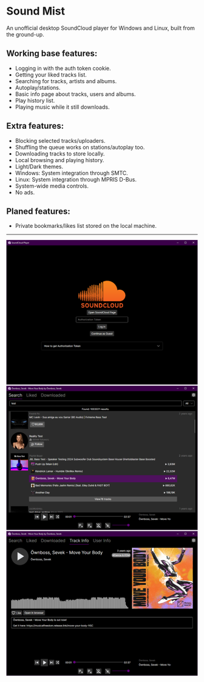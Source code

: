 # Sound Mist
An unofficial desktop SoundCloud player for Windows and Linux, built from the ground-up.

## Working base features:
- Logging in with the auth token cookie.
- Getting your liked tracks list.
- Searching for tracks, artists and albums.
- Autoplay/stations.
- Basic info page about tracks, users and albums.
- Play history list.
- Playing music while it still downloads.

## Extra features:
- Blocking selected tracks/uploaders.
- Shuffling the queue works on stations/autoplay too.
- Downloading tracks to store locally.
- Local browsing and playing history.
- Light/Dark themes.
- Windows: System integration through SMTC.
- Linux: System integration through MPRIS D-Bus.
- System-wide media controls.
- No ads.

## Planed features:
- Private bookmarks/likes list stored on the local machine.

---
![](/images/1.png)
![](/images/2.png)
![](/images/3.png)
